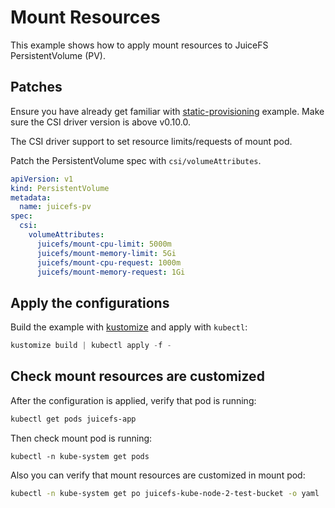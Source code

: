# Mount Resources

This example shows how to apply mount resources to JuiceFS PersistentVolume (PV).

## Patches

Ensure you have already get familiar with [static-provisioning](../static-provisioning/README.md) example. Make sure the CSI driver version is above v0.10.0.

The CSI driver support to set resource limits/requests of mount pod.

Patch the PersistentVolume spec with `csi/volumeAttributes`.

```yaml
apiVersion: v1
kind: PersistentVolume
metadata:
  name: juicefs-pv
spec:
  csi:
    volumeAttributes:
      juicefs/mount-cpu-limit: 5000m
      juicefs/mount-memory-limit: 5Gi
      juicefs/mount-cpu-request: 1000m
      juicefs/mount-memory-request: 1Gi
```

## Apply the configurations

Build the example with [kustomize](https://github.com/kubernetes-sigs/kustomize) and apply with `kubectl`:

```s
kustomize build | kubectl apply -f -
```

## Check mount resources are customized

After the configuration is applied, verify that pod is running:

```sh
kubectl get pods juicefs-app
```

Then check mount pod is running:

```shell
kubectl -n kube-system get pods
```

Also you can verify that mount resources are customized in mount pod:

```sh
kubectl -n kube-system get po juicefs-kube-node-2-test-bucket -o yaml | grep -A 6 resources
```
